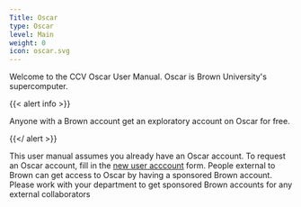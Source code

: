 ```yaml
---
Title: Oscar
type: Oscar
level: Main
weight: 0
icon: oscar.svg
---
```


Welcome to the CCV Oscar User Manual. Oscar is Brown University's supercomputer.

{{< alert info >}}

 Anyone with a Brown account get an exploratory account on
 Oscar for free.

{{</ alert >}}

This user manual assumes you already have an Oscar account.  To request an
Oscar account, fill in the [new user acccount](account) form.  People external
to Brown can get access to Oscar by having a sponsored Brown account.  Please work
with your department to get sponsored Brown accounts for any external collaborators
